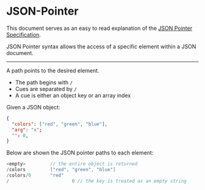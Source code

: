 # JSON-Pointer
This document serves as an easy to read explanation of the [JSON Pointer Specification](https://json-schema.org/draft/2019-09/relative-json-pointer.html).

JSON Pointer syntax allows the access of a specific element within a JSON document.

---

A path points to the desired element.

- The path begins with `/`
- Cues are separated by `/`
- A cue is either an object key or an array index

Given a JSON object:

```json
{
  "colors": ["red", "green", "blue"],
  "arg": "x";
  "": 0,
}
```

Below are shown the JSON pointer paths to each element:

```c++
<empty>			// the entire object is returned
/colors			["red", "green", "blue"]
/colors/0		"red"
/						0 // the key is treated as an empty string
```


